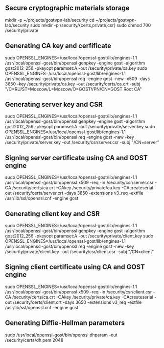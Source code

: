 ## Secure cryptographic materials storage

mkdir -p ~/projects/gostvpn-lab/security
cd ~/projects/gostvpn-lab/security
sudo mkdir -p /security/{certs,private,csr}
sudo chmod 700 /security/private

## Generating CA key and cerfificate

sudo OPENSSL_ENGINES=/usr/local/openssl-gost/lib/engines-1.1 /usr/local/openssl-gost/bin/openssl genpkey -engine gost -algorithm gost2012_256 -pkeyopt paramset:A -out /security/private/ca.key
sudo OPENSSL_ENGINES=/usr/local/openssl-gost/lib/engines-1.1 /usr/local/openssl-gost/bin/openssl req -engine gost -new -x509 -days 3650 -key /security/private/ca.key -out /security/certs/ca.crt -subj "/C=RU/ST=Moscow/L=Moscow/O=GOSTVPN/CN=GOST Root CA"

## Generating server key and CSR

sudo OPENSSL_ENGINES=/usr/local/openssl-gost/lib/engines-1.1 /usr/local/openssl-gost/bin/openssl genpkey -engine gost -algorithm gost2012_256 -pkeyopt paramset:A -out /security/private/server.key
sudo OPENSSL_ENGINES=/usr/local/openssl-gost/lib/engines-1.1 /usr/local/openssl-gost/bin/openssl req -engine gost -new -key /security/private/server.key -out /security/csr/server.csr -subj "/CN=server"

## Signing server certificate using CA and GOST engine

sudo OPENSSL_ENGINES=/usr/local/openssl-gost/lib/engines-1.1 /usr/local/openssl-gost/bin/openssl x509 -req -in /security/csr/server.csr -CA /security/certs/ca.crt -CAkey /security/private/ca.key -CAcreateserial -out /security/certs/server.crt -days 3650 -extensions v3_req -extfile /usr/lib/ssl/openssl.cnf -engine gost

## Generating client key and CSR

sudo OPENSSL_ENGINES=/usr/local/openssl-gost/lib/engines-1.1 /usr/local/openssl-gost/bin/openssl genpkey -engine gost -algorithm gost2012_256 -pkeyopt paramset:A -out /security/private/client.key
sudo OPENSSL_ENGINES=/usr/local/openssl-gost/lib/engines-1.1 /usr/local/openssl-gost/bin/openssl req -engine gost -new -key /security/private/client.key -out /security/csr/client.csr -subj "/CN=client"

## Signing client certificate using CA and GOST engine

sudo OPENSSL_ENGINES=/usr/local/openssl-gost/lib/engines-1.1 /usr/local/openssl-gost/bin/openssl x509 -req -in /security/csr/client.csr -CA /security/certs/ca.crt -CAkey /security/private/ca.key -CAcreateserial -out /security/certs/client.crt -days 3650 -extensions v3_req -extfile /usr/lib/ssl/openssl.cnf -engine gost

## Generating Diffie-Hellman parameters

sudo /usr/local/openssl-gost/bin/openssl dhparam -out /security/certs/dh.pem 2048

